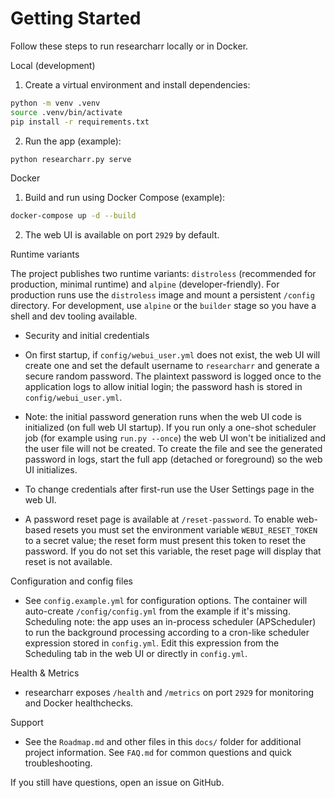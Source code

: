 # Getting Started

Follow these steps to run researcharr locally or in Docker.

Local (development)

1. Create a virtual environment and install dependencies:

```bash
python -m venv .venv
source .venv/bin/activate
pip install -r requirements.txt
```

2. Run the app (example):

```bash
python researcharr.py serve
```

Docker

1. Build and run using Docker Compose (example):

```bash
docker-compose up -d --build
```

2. The web UI is available on port `2929` by default.

Runtime variants

The project publishes two runtime variants: `distroless` (recommended for production, minimal runtime) and `alpine` (developer-friendly). For production runs use the `distroless` image and mount a persistent `/config` directory. For development, use `alpine` or the `builder` stage so you have a shell and dev tooling available.

- Security and initial credentials

- On first startup, if `config/webui_user.yml` does not exist, the web UI will create one and set the default username to `researcharr` and generate a secure random password. The plaintext password is logged once to the application logs to allow initial login; the password hash is stored in `config/webui_user.yml`.
- Note: the initial password generation runs when the web UI code is initialized (on full web UI startup). If you run only a one-shot scheduler job (for example using `run.py --once`) the web UI won't be initialized and the user file will not be created. To create the file and see the generated password in logs, start the full app (detached or foreground) so the web UI initializes.
- To change credentials after first-run use the User Settings page in the web UI.
- A password reset page is available at `/reset-password`. To enable web-based resets you must set the environment variable `WEBUI_RESET_TOKEN` to a secret value; the reset form must present this token to reset the password. If you do not set this variable, the reset page will display that reset is not available.

Configuration and config files

- See `config.example.yml` for configuration options. The container will auto-create `/config/config.yml` from the example if it's missing.
	Scheduling note: the app uses an in-process scheduler (APScheduler) to run the background processing according to a cron-like scheduler expression stored in `config.yml`. Edit this expression from the Scheduling tab in the web UI or directly in `config.yml`.

Health & Metrics

- researcharr exposes `/health` and `/metrics` on port `2929` for monitoring and Docker healthchecks.

Support

- See the `Roadmap.md` and other files in this `docs/` folder for additional project information. See `FAQ.md` for common questions and quick troubleshooting.

If you still have questions, open an issue on GitHub.
